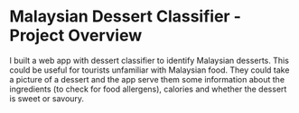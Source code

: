 # Malaysian Dessert Classifier - Project Overview
I built a web app with dessert classifier to identify Malaysian desserts. This could be useful for tourists unfamiliar with Malaysian food. They could take a picture of a dessert and the app serve them some information about the ingredients (to check for food allergens), calories and whether the dessert is sweet or savoury. 
